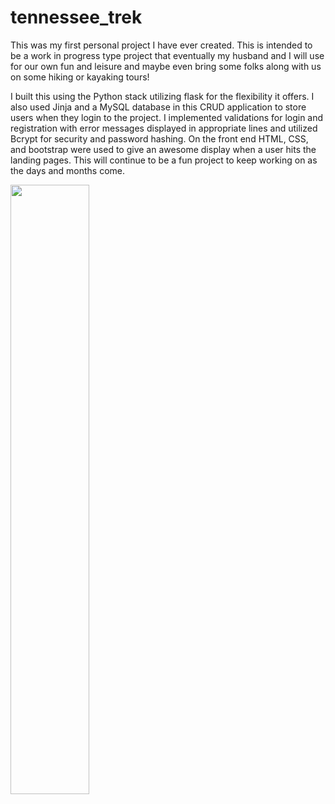 # tennessee_trek
  This was my first personal project I have ever created. This is intended to be a work in progress type project that eventually my husband and I will
use for our own fun and leisure and maybe even bring some folks along with us on some hiking or kayaking tours! 

  I built this using the Python stack utilizing flask for the flexibility it offers. I also used Jinja and a MySQL database in this CRUD application
to store users when they login to the project. I implemented validations for login and registration with error messages displayed in appropriate lines 
and utilized Bcrypt for security and password hashing. On the front end HTML, CSS, and bootstrap were used to give an awesome display when a user hits 
the landing pages. This will continue to be a fun project to keep working on as the days and months come. 

[<img src="https://i9.ytimg.com/vi_webp/_7FWtpLXzbc/mqdefault.webp?v=6356f39a&sqp=CPDm25oG&rs=AOn4CLDfBkx53j5VfWM6qUrfA2aUnkKQbw" width="50%">](https://www.youtube.com/watch?v=_7FWtpLXzbc)


